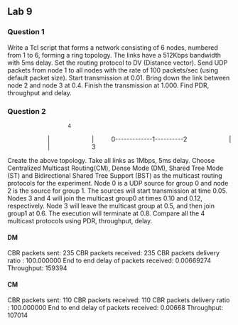 ## Lab 9
### Question 1
Write a Tcl script that forms a network consisting of 6 nodes, numbered from 1 to 6, forming a ring topology. The links have a 512Kbps bandwidth with 5ms delay. Set the routing protocol to DV (Distance vector). Send UDP packets from node 1 to all nodes with the rate of 100 packets/sec (using default packet size). Start transmission at 0.01. Bring down the link between node 2 and node 3 at 0.4. Finish the transmission at 1.000. Find PDR, throughput and delay.

### Question 2
					   4 
                       | 
                       | 
         0-------------1----------2 
                       | 
                       | 
                       3

Create the above topology. Take all links as 1Mbps, 5ms delay.
Choose Centralized Multicast Routing(CM), Dense Mode (DM), Shared Tree Mode (ST) and Bidirectional Shared Tree Support (BST) as the multicast routing protocols for the experiment. Node 0 is a UDP source for group 0 and node 2 is the source for group 1. The sources will start transmission at time 0.05. Nodes 3 and 4 will join the multicast group0 at times 0.10 and 0.12, respectively. Node 3 will leave the multicast group at 0.5, and then join group1 at 0.6. The execution will terminate at 0.8. Compare all the 4 multicast protocols using PDR, throughput, delay.

#### DM
CBR packets sent: 235
CBR packets received: 235
CBR packets delivery ratio :	 100.000000
End to end delay of packets received:	 0.00669274
Throughput:			 159394

#### CM
CBR packets sent: 110
CBR packets received: 110
CBR packets delivery ratio :	 100.000000
End to end delay of packets received:	 0.00668
Throughput:			 107014
